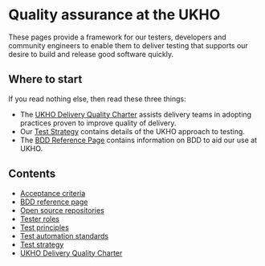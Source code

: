 # Quality assurance at the UKHO

These pages provide a framework for our testers, developers and community engineers to enable them to deliver testing that supports our desire to build and release good software quickly.

## Where to start

If you read nothing else, then read these three things:

* The [UKHO Delivery Quality Charter](ukho-quality-charter.md) assists delivery teams in adopting practices proven to improve quality of delivery.
* Our [Test Strategy](test-strategy.md) contains details of the UKHO approach to testing.
* The [BDD Reference Page](bdd.md) contains information on BDD to aid our use at UKHO.

## Contents

* [Acceptance criteria](acceptance-criteria.md)
* [BDD reference page](bdd.md)
* [Open source repositories](test-repositories.md)
* [Tester roles](test-profiles.md)
* [Test principles](testing-principles.md)
* [Test automation standards](test-code-standards.md)
* [Test strategy](test-strategy.md)
* [UKHO Delivery Quality Charter](ukho-quality-charter.md)
